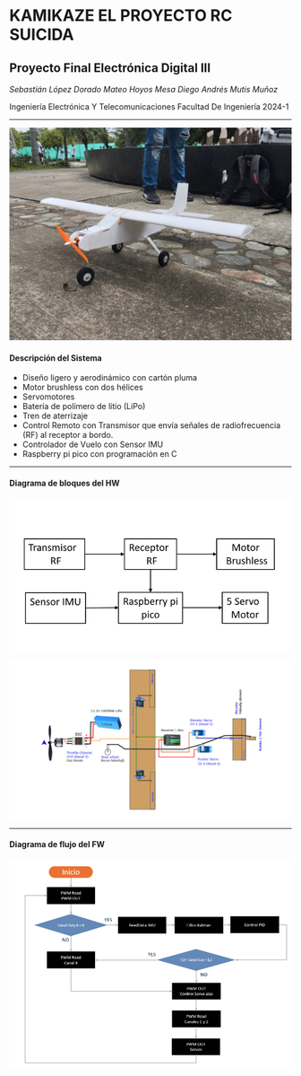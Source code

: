 # KAMIKAZE EL PROYECTO RC SUICIDA
## Proyecto Final Electrónica Digital III

*Sebastián López Dorado
Mateo Hoyos Mesa
Diego Andrés Mutis Muñoz*

Ingeniería Electrónica Y Telecomunicaciones
Facultad De Ingeniería
2024-1

------------

![](https://raw.githubusercontent.com/MateoHoyos/Proyecto_Final/main/Evidencia/avion.png)

#### Descripción del Sistema
- Diseño ligero y aerodinámico con cartón pluma
- Motor brushless con dos hélices
- Servomotores
- Batería de polímero de litio (LiPo)
- Tren de aterrizaje
- Control Remoto con Transmisor que envía señales de radiofrecuencia (RF) al receptor a bordo.
- Controlador de Vuelo con Sensor IMU 
- Raspberry pi pico con programación en C

------------


#### Diagrama de bloques del HW
![](https://raw.githubusercontent.com/MateoHoyos/Proyecto_Final/main/Evidencia/diagrama.png)

![](https://raw.githubusercontent.com/MateoHoyos/Proyecto_Final/main/Maqueta/rc-model-ucak-yapimi-making-rc-airplane-Servo-Motor-installation.jpg)

------------


#### Diagrama de flujo del FW
![](https://raw.githubusercontent.com/MateoHoyos/Proyecto_Final/main/Evidencia/flujo.png)
